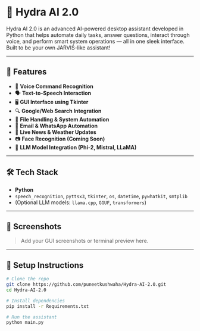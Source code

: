 # 🤖 Hydra AI 2.0

Hydra AI 2.0 is an advanced AI-powered desktop assistant developed in Python that helps automate daily tasks, answer questions, interact through voice, and perform smart system operations — all in one sleek interface. Built to be your own JARVIS-like assistant!

---

## 🚀 Features

- 🎤 **Voice Command Recognition**
- 🗣️ **Text-to-Speech Interaction**
- 🖥️ **GUI Interface using Tkinter**
- 🔍 **Google/Web Search Integration**
- 📁 **File Handling & System Automation**
- 📧 **Email & WhatsApp Automation**
- 📰 **Live News & Weather Updates**
- 📷 **Face Recognition (Coming Soon)**
- 🧠 **LLM Model Integration (Phi-2, Mistral, LLaMA)**

---

## 🛠 Tech Stack

- **Python**  
- `speech_recognition`, `pyttsx3`, `tkinter`, `os`, `datetime`, `pywhatkit`, `smtplib`  
- (Optional LLM models: `llama.cpp`, `GGUF`, `transformers`)

---

## 📸 Screenshots

> Add your GUI screenshots or terminal preview here.

---

## 🔧 Setup Instructions

```bash
# Clone the repo
git clone https://github.com/puneetkushwaha/Hydra-AI-2.0.git
cd Hydra-AI-2.0

# Install dependencies
pip install -r Requirements.txt

# Run the assistant
python main.py
